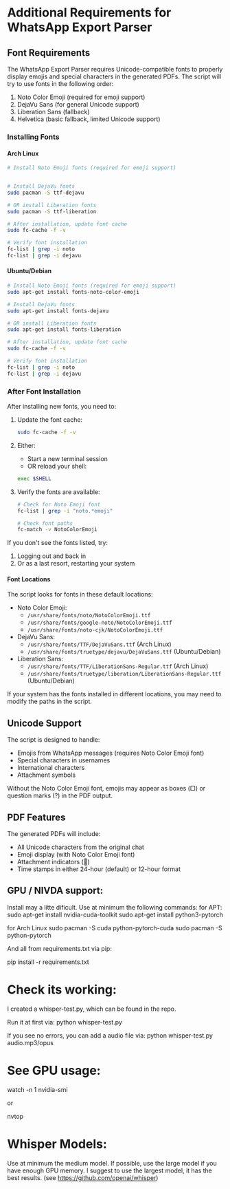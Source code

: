 # Additional Requirements for WhatsApp Export Parser

## Font Requirements

The WhatsApp Export Parser requires Unicode-compatible fonts to properly display emojis and special characters in the generated PDFs. The script will try to use fonts in the following order:

1. Noto Color Emoji (required for emoji support)
2. DejaVu Sans (for general Unicode support)
3. Liberation Sans (fallback)
4. Helvetica (basic fallback, limited Unicode support)

### Installing Fonts

#### Arch Linux
```bash
# Install Noto Emoji fonts (required for emoji support)


# Install DejaVu fonts
sudo pacman -S ttf-dejavu

# OR install Liberation fonts
sudo pacman -S ttf-liberation

# After installation, update font cache
sudo fc-cache -f -v

# Verify font installation
fc-list | grep -i noto
fc-list | grep -i dejavu
```

#### Ubuntu/Debian
```bash
# Install Noto Emoji fonts (required for emoji support)
sudo apt-get install fonts-noto-color-emoji

# Install DejaVu fonts
sudo apt-get install fonts-dejavu

# OR install Liberation fonts
sudo apt-get install fonts-liberation

# After installation, update font cache
sudo fc-cache -f -v

# Verify font installation
fc-list | grep -i noto
fc-list | grep -i dejavu
```

### After Font Installation

After installing new fonts, you need to:

1. Update the font cache:
   ```bash
   sudo fc-cache -f -v
   ```

2. Either:
   - Start a new terminal session
   - OR reload your shell:
   ```bash
   exec $SHELL
   ```

3. Verify the fonts are available:
   ```bash
   # Check for Noto Emoji font
   fc-list | grep -i "noto.*emoji"
   
   # Check font paths
   fc-match -v NotoColorEmoji
   ```

If you don't see the fonts listed, try:
1. Logging out and back in
2. Or as a last resort, restarting your system

#### Font Locations

The script looks for fonts in these default locations:

- Noto Color Emoji:
  - `/usr/share/fonts/noto/NotoColorEmoji.ttf`
  - `/usr/share/fonts/google-noto/NotoColorEmoji.ttf`
  - `/usr/share/fonts/noto-cjk/NotoColorEmoji.ttf`
- DejaVu Sans:
  - `/usr/share/fonts/TTF/DejaVuSans.ttf` (Arch Linux)
  - `/usr/share/fonts/truetype/dejavu/DejaVuSans.ttf` (Ubuntu/Debian)
- Liberation Sans:
  - `/usr/share/fonts/TTF/LiberationSans-Regular.ttf` (Arch Linux)
  - `/usr/share/fonts/truetype/liberation/LiberationSans-Regular.ttf` (Ubuntu/Debian)

If your system has the fonts installed in different locations, you may need to modify the paths in the script.

## Unicode Support

The script is designed to handle:
- Emojis from WhatsApp messages (requires Noto Color Emoji font)
- Special characters in usernames
- International characters
- Attachment symbols

Without the Noto Color Emoji font, emojis may appear as boxes (□) or question marks (?) in the PDF output.

## PDF Features

The generated PDFs will include:
- All Unicode characters from the original chat
- Emoji display (with Noto Color Emoji font)
- Attachment indicators (📎)
- Time stamps in either 24-hour (default) or 12-hour format


## GPU / NIVDA support:
Install may a litte dificult. Use at minimum the following commands:
for APT:
sudo apt-get install nvidia-cuda-toolkit
sudo apt-get install python3-pytorch

for Arch Linux
sudo pacman -S cuda python-pytorch-cuda
sudo pacman -S python-pytorch

And all from requirements.txt via pip:

pip install -r requirements.txt



# Check its working:
I created a whisper-test.py, which can be found in the repo.

Run it at first via: python whisper-test.py

If you see no errors, you can add a audio file via:
python whisper-test.py audio.mp3/opus

# See GPU usage:

watch -n 1 nvidia-smi

or

nvtop

# Whisper Models:
Use at minimum the medium model. If possible, use the large model if you have enough GPU memory. 
I suggest to use the largest model, it has the best results.
(see https://github.com/openai/whisper)
